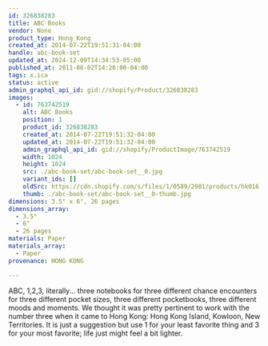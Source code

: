 ```yaml
---
id: 326838283
title: ABC Books
vendor: None
product_type: Hong Kong
created_at: 2014-07-22T19:51:31-04:00
handle: abc-book-set
updated_at: 2024-12-09T14:34:53-05:00
published_at: 2011-06-02T14:26:00-04:00
tags: x.ica
status: active
admin_graphql_api_id: gid://shopify/Product/326838283
images:
  - id: 763742519
    alt: ABC Books
    position: 1
    product_id: 326838283
    created_at: 2014-07-22T19:51:32-04:00
    updated_at: 2014-07-22T19:51:32-04:00
    admin_graphql_api_id: gid://shopify/ProductImage/763742519
    width: 1024
    height: 1024
    src: ./abc-book-set/abc-book-set__0.jpg
    variant_ids: []
    oldSrc: https://cdn.shopify.com/s/files/1/0589/2901/products/hk016.jpeg?v=1406073092
    thumb: ./abc-book-set/abc-book-set__0-thumb.jpg
dimensions: 3.5" x 6", 26 pages
dimensions_array:
  - 3.5"
  - 6"
  - 26 pages
materials: Paper
materials_array:
  - Paper
provenance: HONG KONG

---
```


ABC, 1,2,3, literally... three notebooks for three different chance encounters for three different pocket sizes, three different pocketbooks, three different moods and moments. We thought it was pretty pertinent to work with the number three when it came to Hong Kong: Hong Kong Island, Kowloon, New Territories. It is just a suggestion but use 1 for your least favorite thing and 3 for your most favorite; life just might feel a bit lighter.
